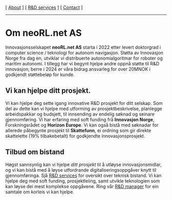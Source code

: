 [ [About](index.md) ]     [ [R&D services](RnD_services.md) ]     [ [Contact](./RnD_manager.md) ]

-------------------------------------------------------------------

# Om neoRL.net AS
Innovasjonsselskapet __neoRL.net AS__ starta i 2022 etter levert doktorgrad i computer science / teknologi for autonom navigasjon.
Støtta av Innovasjon Norge fra dag en, utviklar vi distribuerte autonomialgoritmar for roboter og maritim autonomi.
I tillegg har vi begynt hjelpe andre oppnå støtte til R&D innovasjon; berre i 2024 er våra bidrag ansvarleg for over
20MNOK i godkjendt støttebeløp for kunde.

## Vi kan hjelpe ditt prosjekt.
Vi kan hjelpe deg sette igang innovative R&D prosjekt for ditt selskap.
Som del av dette kan vi hjelpe med utforming av prosjektbeskrivelse, planlegge arbeidspakkar og budsjett, til
innsending av endelig søknad og seinare gjennomføring. Vi har erfaring med soft funding frå **Innovasjon Norge**, Forskningsrådet 
og **Horizon Europe**. Vi kan også bistå med søknadar for allerede påbegynte prosjekt til **Skattefunn**, ei ordning som gir
direkte skattelette (19% tilbakebetalt) for godkjendte innovasjonsprosjekt.

## Tilbud om bistand
Høgst sannsynlig kan vi hjelpe _ditt prosjekt_ til å utløyse innovasjonsmidlar, og vi kan bistå med å løyse utfordrande
digitaliseringsoppgåver knytt til gjennomføringa. Sjå [R&D services](RnD_services.md) for oversikt over teknisk bistand.
Vi kan hjelpe deg med soft funding, prosjektleiing, samt utvikle teknologien som kan løyse dei mest komplekse oppgåvene. 
Ring vår [R&D manager](RnD_manager.md) for ein samtale om korleis vi kan hjelpe.


